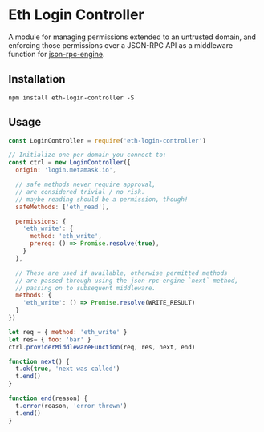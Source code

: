 # Eth Login Controller

A module for managing permissions extended to an untrusted domain, and enforcing those permissions over a JSON-RPC API as a middleware function for [json-rpc-engine](https://www.npmjs.com/package/json-rpc-engine).

## Installation

`npm install eth-login-controller -S`

## Usage

```javascript
const LoginController = require('eth-login-controller')

// Initialize one per domain you connect to:
const ctrl = new LoginController({
  origin: 'login.metamask.io',

  // safe methods never require approval,
  // are considered trivial / no risk.
  // maybe reading should be a permission, though!
  safeMethods: ['eth_read'],

  permissions: {
    'eth_write': {
      method: 'eth_write',
      prereq: () => Promise.resolve(true),
    }
  },

  // These are used if available, otherwise permitted methods
  // are passed through using the json-rpc-engine `next` method,
  // passing on to subsequent middleware.
  methods: {
    'eth_write': () => Promise.resolve(WRITE_RESULT)
  }
})

let req = { method: 'eth_write' }
let res= { foo: 'bar' }
ctrl.providerMiddlewareFunction(req, res, next, end)

function next() {
  t.ok(true, 'next was called')
  t.end()
}

function end(reason) {
  t.error(reason, 'error thrown')
  t.end()
}
```

